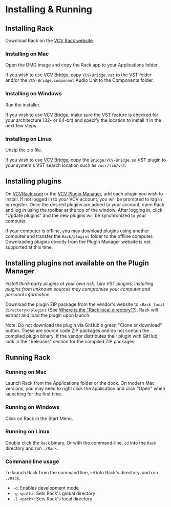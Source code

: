 # Installing & Running

## Installing Rack

Download Rack on the [VCV Rack website](https://vcvrack.com/).

### Installing on Mac

Open the DMG image and copy the Rack app to your Applications folder.

If you wish to use [VCV Bridge](Bridge.md), copy `VCV-Bridge.vst` to the VST folder and/or the `VCV-Bridge.component` Audio Unit to the Components folder.

### Installing on Windows

Run the installer.

If you wish to use [VCV Bridge](Bridge.md), make sure the VST feature is checked for your architecture (32- or 64-bit) and specify the location to install it in the next few steps.

### Installing on Linux

Unzip the zip file.

If you wish to use [VCV Bridge](Bridge.md), copy the `Bridge/VCV-Bridge.so` VST plugin to your system's VST search location such as `/usr/lib/vst`.

## Installing plugins

On [VCVRack.com](https://vcvrack.com/) or the [VCV Plugin Manager](https://vcvrack.com/plugins.html), add each plugin you wish to install.
If not logged in to your VCV account, you will be prompted to log in or register.
Once the desired plugins are added to your account, open Rack and log in using the toolbar at the top of the window.
After logging in, click "Update plugins" and the new plugins will be synchronized to your computer.

If your computer is offline, you may download plugins using another computer and transfer the `Rack/plugins` folder to the offline computer.
Downloading plugins directly from the Plugin Manager website is not supported at this time.

## Installing plugins not available on the Plugin Manager

*Install third-party plugins at your own risk. Like VST plugins, installing plugins from unknown sources may compromise your computer and personal information.*

Download the plugin ZIP package from the vendor's website to `<Rack local directory>/plugins` (See [Where is the "Rack local directory"?](FAQ.html#where-is-the-rack-local-directory)). Rack will extract and load the plugin upon launch.

Note: Do not download the plugin via GitHub's green "Clone or download" button. These are source code ZIP packages and do not contain the compiled plugin binary. If the vendor distributes their plugin with GitHub, look in the "Releases" section for the compiled ZIP packages.


## Running Rack

### Running on Mac

Launch Rack from the Applications folder or the dock.
On modern Mac versions, you may need to right click the application and click "Open" when launching for the first time.

### Running on Windows

Click on Rack in the Start Menu.

### Running on Linux

Double click the `Rack` binary.
Or with the command-line, `cd` into the `Rack` directory and run `./Rack`.

### Command line usage

To launch Rack from the command line, `cd` into Rack's directory, and run `./Rack`.

- `-d`: Enables development mode
- `-g <path>`: Sets Rack's global directory
- `-l <path>`: Sets Rack's local directory

